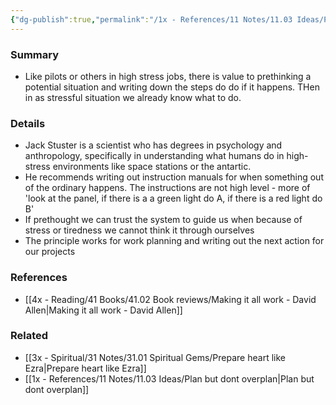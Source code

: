 ```yaml
---
{"dg-publish":true,"permalink":"/1x - References/11 Notes/11.03 Ideas/Prethink situations and write down the steps to do/","title":"Prethink situations and write down the steps to do","noteIcon":""}
---
```



### Summary
- Like pilots or others in high stress jobs, there is value to prethinking a potential situation and writing down the steps do do if it happens. THen in as stressful situation we already know what to do.

### Details
- Jack Stuster is a scientist who has degrees in psychology and anthropology, specifically in understanding what humans do in high-stress environments like space stations or the antartic.
- He recommends writing out instruction manuals for when something out of the ordinary happens. The instructions are not high level - more of 'look at the panel, if there is a a green light do A, if there is a red light do B'
- If prethought we can trust the system to guide us when because of stress or tiredness we cannot think it through ourselves
- The principle works for work planning and writing out the next action for our projects

### References
- [[4x - Reading/41 Books/41.02 Book reviews/Making it all work - David Allen\|Making it all work - David Allen]]

### Related
- [[3x - Spiritual/31 Notes/31.01 Spiritual Gems/Prepare heart like Ezra\|Prepare heart like Ezra]]
- [[1x - References/11 Notes/11.03 Ideas/Plan but dont overplan\|Plan but dont overplan]]